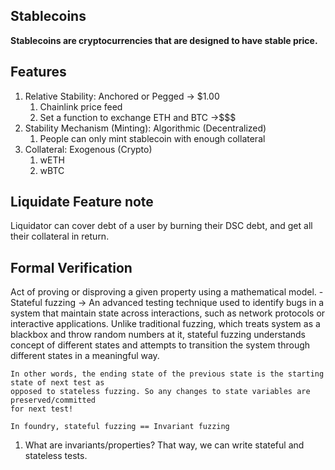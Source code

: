 ## Stablecoins

**Stablecoins are cryptocurrencies that are designed to have stable price.**

## Features
1. Relative Stability: Anchored or Pegged -> $1.00
    1. Chainlink price feed
    2. Set a function to exchange ETH and BTC ->$$$
2. Stability Mechanism (Minting): Algorithmic (Decentralized)
    1. People can only mint stablecoin with enough collateral
3. Collateral: Exogenous (Crypto)
    1. wETH
    2. wBTC


## Liquidate Feature note
Liquidator can cover debt of a user by burning their DSC debt, and get all their collateral in return.

## Formal Verification
Act of proving or disproving a given property using a mathematical model.
    - Stateful fuzzing ->  An advanced testing technique used to identify bugs in a system
    that maintain state across interactions, such as network protocols or interactive applications.
    Unlike traditional fuzzing, which treats system as a blackbox and throw random numbers at it,
    stateful fuzzing understands concept of different states and attempts to transition the system
    through different states in a meaningful way. 

    In other words, the ending state of the previous state is the starting state of next test as 
    opposed to stateless fuzzing. So any changes to state variables are preserved/committed
    for next test!

    In foundry, stateful fuzzing == Invariant fuzzing

1. What are invariants/properties? That way, we can write stateful and stateless tests.
